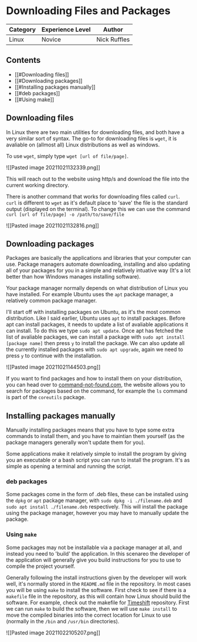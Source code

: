 # Downloading Files and Packages

|Category|Experience Level|Author|
|---|---|---|
|Linux|Novice|Nick Ruffles|

## Contents
- [[#Downloading files]]
- [[#Downloading packages]]
- [[#Installing packages manually]]
- [[#deb packages]]
- [[#Using make]]

## Downloading files

In Linux there are two main utilities for downloading files, and both have a very similar sort of syntax. The go-to for downloading files is `wget`, it is avaliable on (allmost all) Linux distributions as well as windows.

To use `wget`, simply type `wget [url of file/page]`.

![[Pasted image 20211021132339.png]]

This will reach out to the website using http/s and download the file into the current working directory.

There is another command that works for downloading files called `curl`. `curl` is different to `wget` as it's default place to 'save' the file is the standard output (displayed on the terminal). To change this we can use the command `curl [url of file/page] -o /path/to/save/file`

![[Pasted image 20211021132816.png]]

## Downloading packages

Packages are basically the applications and libraries that your computer can use. Package managers automate downloading, installing and also updating all of your packages for you in a simple and relatively intuative way (It's a lot better than how Windows manages installing software).

Your package manager normally depends on what distribution of Linux you have installed. For example Ubuntu uses the `apt` package manager, a relatively common package manager. 

I'll start off with installing packages on Ubuntu, as it's the most common distribution. Like I said earlier, Ubuntu uses `apt` to install packages. Before apt can install packages, it needs to update a list of avaliable applications it can install. To do this we type `sudo apt update`. Once apt has fetched the list of avaliable packages, we can install a package with `sudo apt install [package name]` then press `y` to install the package. We can also update all the currently installed packages with `sudo apt upgrade`, again we need to press `y` to continue with the installation.

![[Pasted image 20211021144503.png]]

If you want to find packages and how to install them on your distribution, you can head over to [command-not-found.com](https://command-not-found.com), the website allows you to search for packages based on the command, for example the `ls` command is part of the `coreutils` package.

## Installing packages manually
Manually installing packages means that you have to type some extra commands to install them, and you have to maintian them yourself (as the package managers generally won't update them for you).

Some applications make it relatively simple to install the program by giving you an executable or a bash script you can run to install the program. It's as simple as opening a terminal and running the script.

### deb packages
Some packages come in the form of .deb files, these can be installed using the `dpkg` or `apt` package manager, with `sudo dpkg -i ./filename.deb` and `sudo apt install ./filename.deb` respectively. This will install the package using the package manager, however you may have to manually update the package.

### Using `make`
Some packages may not be installable via a package manager at all, and instead you need to 'build' the application. In this scenareo the developer of the application will generally give you build instructions for you to use to compile the project yourself.

Generally following the install instructions given by the developer will work well, it's normally stored in the `README.md` file in the repository. In most cases you will be using  `make` to install the software. First check to see if there is a `makefile` file in the repository, as this will contain how Linux should build the software. For example, check out the makefile for [Timeshift](https://github.com/teejee2008/timeshift/blob/master/src/makefile) repository. First we can run `make` to build the software, then we will use `make install` to move the compiled binaries into the correct location for Linux to use (normally in the `/bin` and `/usr/bin` directories).

![[Pasted image 20211022105207.png]]

